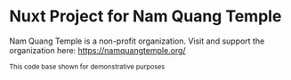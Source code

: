 # Nuxt Project for Nam Quang Temple

Nam Quang Temple is a non-profit organization. Visit and support the organization here: https://namquangtemple.org/

<sub>This code base shown for demonstrative purposes</sub>

